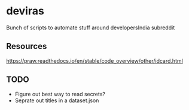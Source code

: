 # deviras
Bunch of scripts to automate stuff around developersIndia subreddit



## Resources

https://praw.readthedocs.io/en/stable/code_overview/other/idcard.html



## TODO
- Figure out best way to read secrets?
- Seprate out titles in a dataset.json
